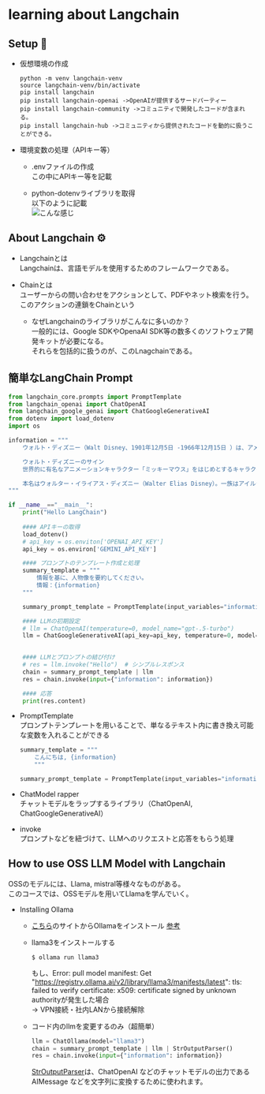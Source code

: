 # learning about Langchain

## Setup 📝
- 仮想環境の作成
    ```tarminal
    python -m venv langchain-venv  
    source langchain-venv/bin/activate  
    pip install langchain  
    pip install langchain-openai ->OpenAIが提供するサードパーティー  
    pip install langchain-community ->コミュニティで開発したコードが含まれる。
    pip install langchain-hub ->コミュニティから提供されたコードを動的に扱うことができる。
    ```

- 環境変数の処理（APIキー等）  
    + .envファイルの作成  
    この中にAPIキー等を記載  
    
    + python-dotenvライブラリを取得  
    以下のように記載  
    ![こんな感じ](/langchain-content/images/dotenv_ex.png)

## About Langchain ⚙  
- Langchainとは  
    Langchainは、言語モデルを使用するためのフレームワークである。  

- Chainとは  
    ユーザーからの問い合わせをアクションとして、PDFやネット検索を行う。  
    このアクションの連鎖をChainという

    - なぜLangchainのライブラリがこんなに多いのか？  
    一般的には、Google SDKやOpenaAI SDK等の数多くのソフトウェア開発キットが必要になる。  
    それらを包括的に扱うのが、このLnagchainである。

## 簡単なLangChain Prompt  
```python  
from langchain_core.prompts import PromptTemplate
from langchain_openai import ChatOpenAI
from langchain_google_genai import ChatGoogleGenerativeAI
from dotenv import load_dotenv
import os

information = """
    ウォルト・ディズニー（Walt Disney、1901年12月5日 -1966年12月15日 ）は、アメリカ合衆国・イリノイ州シカゴに生まれたアニメーション作家、アニメーター、プロデューサー、映画監督、脚本家、漫画家、声優、実業家、エンターテイナー。

    ウォルト・ディズニーのサイン
    世界的に有名なアニメーションキャラクター「ミッキーマウス」をはじめとするキャラクターの生みの親で、『ディズニーリゾート』の創立者である。兄のロイ・O・ディズニーと共同で設立したウォルト・ディズニー・カンパニーは数々の倒産、失敗を繰り返すも、350億ドル以上の収入を持つ国際的な大企業に発展した。

    本名はウォルター・イライアス・ディズニー（Walter Elias Disney）。一族はアイルランドからの移民であり、姓の「ディズニー」（Disney）は元々「d'Isigny」と綴られ、フランスのノルマンディー地方のカルヴァドス県のイジニー＝シュル＝メール（フランス語版）から11世紀にイギリスやアイルランドに渡来したノルマン人の末裔であることに由来し、後に英語風に直され「ディズニー」となった。「イライアス」は父名。
"""

if __name__=="__main__":
    print("Hello LangChain")
    
    #### APIキーの取得
    load_dotenv()
    # api_key = os.enviton['OPENAI_API_KEY']
    api_key = os.environ['GEMINI_API_KEY']

    #### プロンプトのテンプレート作成と処理
    summary_template = """
        情報を基に、人物像を要約してください。
        情報：{information}
    """

    summary_prompt_template = PromptTemplate(input_variables="information", template=summary_template)

    #### LLMの初期設定
    # llm = ChatOpenAI(temperature=0, model_name="gpt-.5-turbo")
    llm = ChatGoogleGenerativeAI(api_key=api_key, temperature=0, model="gemini-1.5-flash",max_output_tokens=20)
    

    #### LLMとプロンプトの結び付け
    # res = llm.invoke("Hello")  # シンプルレスポンス
    chain = summary_prompt_template | llm
    res = chain.invoke(input={"information": information})

    #### 応答
    print(res.content)
```
- PromptTemplate  
    プロンプトテンプレートを用いることで、単なるテキスト内に書き換え可能な変数を入れることができる  
    ```python
    summary_template = """
        こんにちは, {information}
        """

    summary_prompt_template = PromptTemplate(input_variables="information", template=summary_template)
    ```

- ChatModel rapper  
    チャットモデルをラップするライブラリ（ChatOpenAI, ChatGoogleGenerativeAI）

- invoke  
    プロンプトなどを紐づけて、LLMへのリクエストと応答をもらう処理  
    
## How to use OSS LLM Model with Langchain  
OSSのモデルには、Llama, mistral等様々なものがある。  
このコースでは、OSSモデルを用いてLlamaを学んでいく。  

- Installing Ollama  
    + [こちら](https://ollama.com/)のサイトからOllamaをインストール
        [参考](https://medium.com/@suryasekhar/how-to-run-ollama-on-windows-10-using-wsl-262355cd809c)

    
    + llama3をインストールする
        ```terminal
        $ ollama run llama3  
        ```    
        もし、Error: pull model manifest: Get "https://registry.ollama.ai/v2/library/llama3/manifests/latest": tls: failed to verify certificate: x509: certificate signed by unknown authorityが発生した場合  
        -> VPN接続・社内LANから接続解除
    + コード内のllmを変更するのみ（超簡単）
        ```python
        llm = ChatOllama(model="llama3")
        chain = summary_prompt_template | llm | StrOutputParser()
        res = chain.invoke(input={"information": information})
        ```

        [StrOutputParser](https://zenn.dev/os1ma/articles/acd3472c3a6755)は、ChatOpenAI などのチャットモデルの出力である AIMessage などを文字列に変換するために使われます。

    